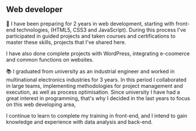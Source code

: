 
## Web developer

📝 I have been preparing for 2 years in web development, starting with front-end technologies, (HTML5, CSS3 and JavaScript). During this process I've participated in guided projects and taken courses and certifications to master these skills, projects that I've shared here.

I have also done complete projects with WordPress, integrating e-coomerce and common functions on websites.

📚 I graduated from university as an industrial engineer and worked in multinational electronics industries for 3 years. In this period I collaborated in large teams, implementing methodologies for project management and execution, as well as process optimisation. 
Since university I have had a great interest in programming, that's why I decided in the last years to focus on this web developing area, 

I continue to learn to complete my training in front-end, and I intend to gain knowledge and experience with data analysis and back-end.

<!--


- 🔭 I’m currently working on ...
- 🌱 I’m currently learning ...
- 👯 I’m looking to collaborate on ...
- 🤔 I’m looking for help with ...
- 💬 Ask me about ...
- 📫 How to reach me: ...
- 😄 Pronouns: ...
- ⚡ Fun fact: ...
-->

